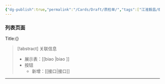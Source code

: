 ```yaml
---
{"dg-publish":true,"permalink":"/Cards/Draft/质检单/","tags":["江淮毅昌/蝶创I-MES/MES"]}
---
```



### 列表页面

Title:{}

> [!abstract] 关联信息
> - 展示表：[[biao \|biao ]]
> - 按钮
> 	- 新增：[[接口\|接口]]

---

